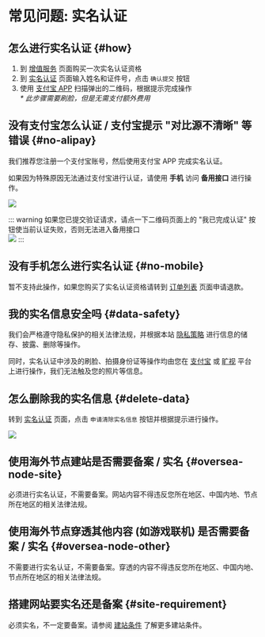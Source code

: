 # 常见问题: 实名认证

## 怎么进行实名认证 {#how}

1. 到 [增值服务](https://www.natfrp.com/purchase/buy) 页面购买一次实名认证资格
1. 到 [实名认证](https://www.natfrp.com/user/realname) 页面输入姓名和证件号，点击 `确认提交` 按钮
1. 使用 [支付宝 APP](https://mobile.alipay.com/) 扫描弹出的二维码，根据提示完成操作  
   _* 此步骤需要刷脸，但是无需支付额外费用_

## 没有支付宝怎么认证 / 支付宝提示 "对比源不清晰" 等错误 {#no-alipay}

我们推荐您注册一个支付宝账号，然后使用支付宝 APP 完成实名认证。

如果因为特殊原因无法通过支付宝进行认证，请使用 **手机** 访问 **备用接口** 进行操作。

![](./_images/realname-backup.png)

::: warning
如果您已提交验证请求，请点一下二维码页面上的 "我已完成认证" 按钮使当前认证失败，否则无法进入备用接口  
![](./_images/realname-recheck.png)
:::

## 没有手机怎么进行实名认证 {#no-mobile}

暂不支持此操作，如果您购买了实名认证资格请转到 [订单列表](https://www.natfrp.com/purchase/list) 页面申请退款。

## 我的实名信息安全吗 {#data-safety}

我们会严格遵守隐私保护的相关法律法规，并根据本站 [隐私策略](https://www.natfrp.com/policy/privacy) 进行信息的储存、披露、删除等操作。

同时，实名认证中涉及的刷脸、拍摄身份证等操作均由您在 [支付宝](https://www.alipay.com/) 或 [旷视](https://megvii.com/) 平台上进行操作，我们无法触及您的照片等信息。

## 怎么删除我的实名信息 {#delete-data}

转到 [实名认证](https://www.natfrp.com/user/realname) 页面，点击 `申请清除实名信息` 按钮并根据提示进行操作。

![](./_images/realname-delete.png)

## 使用海外节点建站是否需要备案 / 实名 {#oversea-node-site}

必须进行实名认证，不需要备案。网站内容不得违反您所在地区、中国内地、节点所在地区的相关法律法规。

## 使用海外节点穿透其他内容 (如游戏联机) 是否需要备案 / 实名 {#oversea-node-other}

不需要进行实名认证，不需要备案。穿透的内容不得违反您所在地区、中国内地、节点所在地区的相关法律法规。

## 搭建网站要实名还是备案 {#site-requirement}

必须实名，不一定要备案。请参阅 [建站条件](/faq/site-inaccessible.md#site-requirement) 了解更多建站条件。
